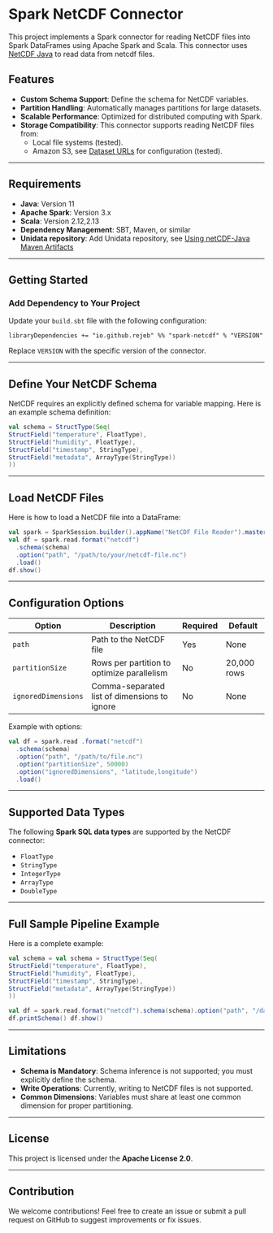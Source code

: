 # Spark NetCDF Connector

This project implements a Spark connector for reading NetCDF files into Spark DataFrames using Apache Spark and Scala.
This connector uses [NetCDF Java](https://www.unidata.ucar.edu/software/netcdf-java/) to read data from netcdf files.

## Features

- **Custom Schema Support**: Define the schema for NetCDF variables.
- **Partition Handling**: Automatically manages partitions for large datasets.
- **Scalable Performance**: Optimized for distributed computing with Spark.
- **Storage Compatibility**: This connector supports reading NetCDF files from:
    - Local file systems (tested).
    - Amazon S3, see [Dataset URLs](https://docs.unidata.ucar.edu/netcdf-java/5.6/userguide/dataset_urls.html) for configuration (tested).
---

## Requirements

- **Java**: Version 11
- **Apache Spark**: Version 3.x
- **Scala**: Version 2.12,2.13
- **Dependency Management**: SBT, Maven, or similar
- **Unidata repository**: Add Unidata repository, see [Using netCDF-Java Maven Artifacts](https://docs.unidata.ucar.edu/netcdf-java/current/userguide/using_netcdf_java_artifacts.html)

---

## Getting Started

### Add Dependency to Your Project

Update your `build.sbt` file with the following configuration:
```
libraryDependencies += "io.github.rejeb" %% "spark-netcdf" % "VERSION"
``` 

Replace `VERSION` with the specific version of the connector.

---

## Define Your NetCDF Schema

NetCDF requires an explicitly defined schema for variable mapping. Here is an example schema definition:
```scala
val schema = StructType(Seq(
StructField("temperature", FloatType),
StructField("humidity", FloatType),
StructField("timestamp", StringType),
StructField("metadata", ArrayType(StringType))
))
``` 

---

## Load NetCDF Files

Here is how to load a NetCDF file into a DataFrame:

```scala
val spark = SparkSession.builder().appName("NetCDF File Reader").master("local[*]").getOrCreate()
val df = spark.read.format("netcdf")
  .schema(schema)
  .option("path", "/path/to/your/netcdf-file.nc")
  .load()
df.show()
``` 

---

## Configuration Options


| Option              | Description                                           | Required | Default       |
|---------------------|-------------------------------------------------------|----------|---------------|
| `path`              | Path to the NetCDF file                               | Yes      | None          |
| `partitionSize`     | Rows per partition to optimize parallelism            | No       | 20,000 rows   |
| `ignoredDimensions` | Comma-separated list of dimensions to ignore          | No       | None          |

Example with options:

```scala
val df = spark.read .format("netcdf")
  .schema(schema)
  .option("path", "/path/to/file.nc")
  .option("partitionSize", 50000)
  .option("ignoredDimensions", "latitude,longitude")
  .load()
``` 

---

## Supported Data Types

The following **Spark SQL data types** are supported by the NetCDF connector:

- `FloatType`
- `StringType`
- `IntegerType`
- `ArrayType`
- `DoubleType`

---

## Full Sample Pipeline Example

Here is a complete example:
```scala
val schema = val schema = StructType(Seq(
StructField("temperature", FloatType),
StructField("humidity", FloatType),
StructField("timestamp", StringType),
StructField("metadata", ArrayType(StringType))
))

val df = spark.read.format("netcdf").schema(schema).option("path", "/data/example.nc").load()
df.printSchema() df.show()
``` 

---

## Limitations

- **Schema is Mandatory**: Schema inference is not supported; you must explicitly define the schema.
- **Write Operations**: Currently, writing to NetCDF files is not supported.
- **Common Dimensions**: Variables must share at least one common dimension for proper partitioning.

---

## License

This project is licensed under the **Apache License 2.0**.

---

## Contribution

We welcome contributions! Feel free to create an issue or submit a pull request on GitHub to suggest improvements or fix issues.
```
